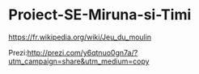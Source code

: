 # Proiect-SE-Miruna-si-Timi
 https://fr.wikipedia.org/wiki/Jeu_du_moulin
 
 Prezi:http://prezi.com/y6qtnuo0gn7a/?utm_campaign=share&utm_medium=copy